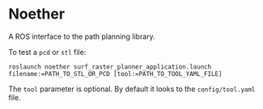 # Noether

A ROS interface to the path planning library.

To test a `pcd` or `stl` file:
```
roslaunch noether surf_raster_planner_application.launch filename:=PATH_TO_STL_OR_PCD [tool:=PATH_TO_TOOL_YAML_FILE]
```

The `tool` parameter is optional. By default it looks to the `config/tool.yaml` file.

